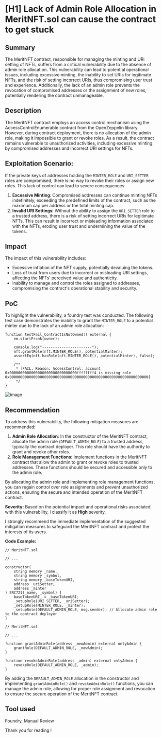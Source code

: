 # [H1] Lack of Admin Role Allocation in MeritNFT.sol can cause the contract to get stuck

## Summary
The MeritNFT contract, responsible for managing the minting and URI setting of NFTs, suffers from a critical vulnerability due to the absence of admin role allocation. This vulnerability can lead to potential operational issues, including excessive minting, the inability to set URIs for legitimate NFTs, and the risk of setting incorrect URIs, thus compromising user trust and experience. Additionally, the lack of an admin role prevents the revocation of compromised addresses or the assignment of new roles, potentially rendering the contract unmanageable.

## Description
The MeritNFT contract employs an access control mechanism using the AccessControlEnumerable contract from the OpenZeppelin library. However, during contract deployment, there is no allocation of the admin role, making it impossible to grant or revoke roles. As a result, the contract remains vulnerable to unauthorized activities, including excessive minting by compromised addresses and incorrect URI settings for NFTs.

## Exploitation Scenario:
If the private keys of addresses holding the `MINTER_ROLE` and `URI_SETTER` roles are compromised, there is no way to revoke their roles or assign new roles. This lack of control can lead to severe consequences:
1. **Excessive Minting**: Compromised addresses can continue minting NFTs indefinitely, exceeding the predefined limits of the contract, such as the maximum cap per address or the total minting cap.
2. **Invalid URI Settings**: Without the ability to assign the `URI_SETTER` role to a trusted address, there is a risk of setting incorrect URIs for legitimate NFTs. This can result in incorrect or misleading information associated with the NFTs, eroding user trust and undermining the value of the tokens.

## Impact
The impact of this vulnerability includes:
- Excessive inflation of the NFT supply, potentially devaluing the tokens.
- Loss of trust from users due to incorrect or misleading URI settings, affecting the NFTs' perceived value and authenticity.
- Inability to manage and control the roles assigned to addresses, compromising the contract's operational stability and security.

## PoC 
To highlight the vulnerability, a foundry test was conducted. The following test case demonstrates the inability to grant the `MINTER_ROLE` to a potential minter due to the lack of an admin role allocation:

```solidity
function testFail_ContractIsNotOwned() external {
    vm.startPrank(owner);

    console.log("-----------------------");
    nft.grantRole(nft.MINTER_ROLE(), potentialMinter);
    assertEq(nft.hasRole(nft.MINTER_ROLE(), potentialMinter), false);

    /**
     * [FAIL. Reason: AccessControl: account 0x0000000000000000000000000000000ffffffff4 is missing role 0x0000000000000000000000000000000000000000000000000000000000000000] 
     */
}
```
![image](https://github.com/sherlock-audit/2023-07-beam-auction-0xumarkhatab/assets/71306738/28c508fa-6fd2-42fe-bf0f-06818d7521ba)

## Recommendation
To address this vulnerability, the following mitigation measures are recommended:

1. **Admin Role Allocation**: In the constructor of the MeritNFT contract, allocate the admin role (`DEFAULT_ADMIN_ROLE`) to a trusted address, typically the contract deployer. This role should have the authority to grant and revoke other roles.
2. **Role Management Functions**: Implement functions in the MeritNFT contract that allow the admin to grant or revoke roles to trusted addresses. These functions should be secured and accessible only to the admin role.

By allocating the admin role and implementing role management functions, you can regain control over role assignments and prevent unauthorized actions, ensuring the secure and intended operation of the MeritNFT contract.

**Severity:**
Based on the potential impact and operational risks associated with this vulnerability, I classify it as **High** severity.

I strongly recommend the immediate implementation of the suggested mitigation measures to safeguard the MeritNFT contract and protect the interests of its users.

**Code Example:**

```solidity
// MeritNFT.sol

// ...

constructor(
    string memory _name,
    string memory _symbol,
    string memory _baseTokenURI,
    address _uriSetter,
    address _minter
) ERC721(_name, _symbol) {
    baseTokenURI_ = _baseTokenURI;
    _setupRole(URI_SETTER, _uriSetter);
    _setupRole(MINTER_ROLE, _minter);
    _setupRole(DEFAULT_ADMIN_ROLE, msg.sender); // Allocate admin role to the contract deployer
}
```

```solidity
// MeritNFT.sol

// ...

function grantAdminRole(address _newAdmin) external onlyAdmin {
    grantRole(DEFAULT_ADMIN_ROLE, _newAdmin);
}

function revokeAdminRole(address _admin) external onlyAdmin {
    revokeRole(DEFAULT_ADMIN_ROLE, _admin);
}
```

By adding the `DEFAULT_ADMIN_ROLE` allocation in the constructor and implementing `grantAdminRole()` and `revokeAdminRole()` functions, you can manage the admin role, allowing for proper role assignment and revocation to ensure the secure operation of the MeritNFT contract.


## Tool used

Foundry, Manual Review

Thank you for reading !
